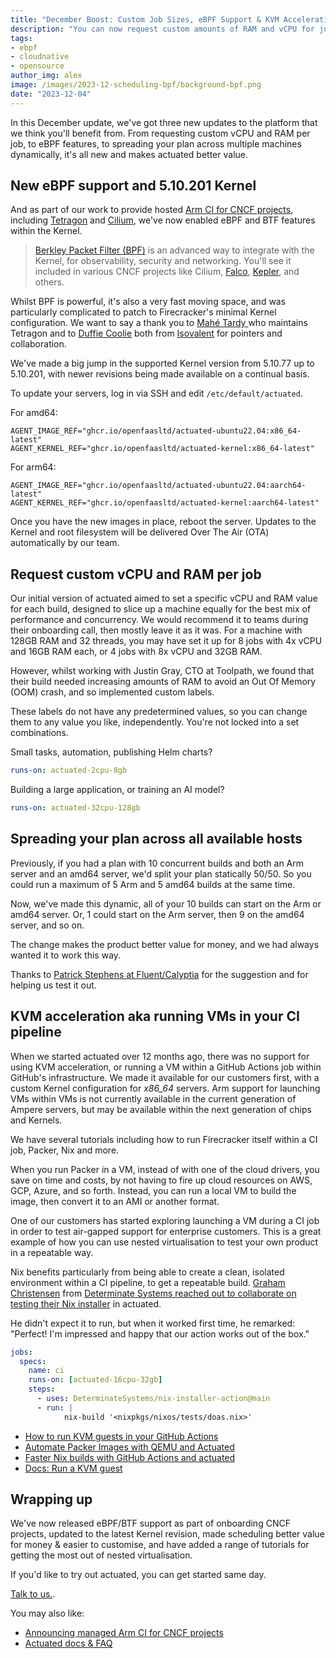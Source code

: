 ```yaml
---
title: "December Boost: Custom Job Sizes, eBPF Support & KVM Acceleration"
description: "You can now request custom amounts of RAM and vCPU for jobs, run eBPF within jobs, and use KVM acceleration."
tags:
- ebpf
- cloudnative
- opensource
author_img: alex
image: /images/2023-12-scheduling-bpf/background-bpf.png
date: "2023-12-04"
---
```


In this December update, we've got three new updates to the platform that we think you'll benefit from. From requesting custom vCPU and RAM per job, to eBPF features, to spreading your plan across multiple machines dynamically, it's all new and makes actuated better value.

## New eBPF support and 5.10.201 Kernel

And as part of our work to provide hosted [Arm CI for CNCF projects](/blog/arm-ci-cncf-ampere), including [Tetragon](https://github.com/cilium/tetragon) and [Cilium](https://github.com/cilium/cilium), we've now enabled eBPF and BTF features within the Kernel.

> [Berkley Packet Filter (BPF)](https://en.wikipedia.org/wiki/Berkeley_Packet_Filter) is an advanced way to integrate with the Kernel, for observability, security and networking. You'll see it included in various CNCF projects like Cilium, [Falco](https://github.com/falcosecurity/falco), [Kepler](https://www.cncf.io/projects/kepler/), and others.

Whilst BPF is powerful, it's also a very fast moving space, and was particularly complicated to patch to Firecracker's minimal Kernel configuration. We want to say a thank you to [Mahé Tardy
](https://twitter.com/mtardy_?lang=en) who maintains Tetragon and to [Duffie Coolie](https://www.linkedin.com/in/mauilion) both from [Isovalent](https://isovalent.com/) for pointers and collaboration.

We've made a big jump in the supported Kernel version from 5.10.77 up to 5.10.201, with newer revisions being made available on a continual basis.

To update your servers, log in via SSH and edit `/etc/default/actuated`.

For amd64:

```
AGENT_IMAGE_REF="ghcr.io/openfaasltd/actuated-ubuntu22.04:x86_64-latest"
AGENT_KERNEL_REF="ghcr.io/openfaasltd/actuated-kernel:x86_64-latest"
```

For arm64:

```
AGENT_IMAGE_REF="ghcr.io/openfaasltd/actuated-ubuntu22.04:aarch64-latest"
AGENT_KERNEL_REF="ghcr.io/openfaasltd/actuated-kernel:aarch64-latest"
```

Once you have the new images in place, reboot the server. Updates to the Kernel and root filesystem will be delivered Over The Air (OTA) automatically by our team.

## Request custom vCPU and RAM per job

Our initial version of actuated aimed to set a specific vCPU and RAM value for each build, designed to slice up a machine equally for the best mix of performance and concurrency. We would recommend it to teams during their onboarding call, then mostly leave it as it was. For a machine with 128GB RAM and 32 threads, you may have set it up for 8 jobs with 4x vCPU and 16GB RAM each, or 4 jobs with 8x vCPU and 32GB RAM.

However, whilst working with Justin Gray, CTO at Toolpath, we found that their build needed increasing amounts of RAM to avoid an Out Of Memory (OOM) crash, and so implemented custom labels.

These labels do not have any predetermined values, so you can change them to any value you like, independently. You're not locked into a set combinations.

Small tasks, automation, publishing Helm charts?

```yaml
runs-on: actuated-2cpu-8gb
```

Building a large application, or training an AI model?

```yaml
runs-on: actuated-32cpu-128gb
```

## Spreading your plan across all available hosts

Previously, if you had a plan with 10 concurrent builds and both an Arm server and an amd64 server, we'd split your plan statically 50/50. So you could run a maximum of 5 Arm and 5 amd64 builds at the same time.

Now, we've made this dynamic, all of your 10 builds can start on the Arm or amd64 server. Or, 1 could start on the Arm server, then 9 on the amd64 server, and so on.

The change makes the product better value for money, and we had always wanted it to work this way.

Thanks to [Patrick Stephens at Fluent/Calyptia](https://uk.linkedin.com/in/patrickjkstephens) for the suggestion and for helping us test it out.

## KVM acceleration aka running VMs in your CI pipeline

When we started actuated over 12 months ago, there was no support for using KVM acceleration, or running a VM within a GitHub Actions job within GitHub's infrastructure. We made it available for our customers first, with a custom Kernel configuration for *x86_64* servers. Arm support for launching VMs within VMs is not currently available in the current generation of Ampere servers, but may be available within the next generation of chips and Kernels.

We have several tutorials including how to run Firecracker itself within a CI job, Packer, Nix and more.

When you run Packer in a VM, instead of with one of the cloud drivers, you save on time and costs, by not having to fire up cloud resources on AWS, GCP, Azure, and so forth. Instead, you can run a local VM to build the image, then convert it to an AMI or another format.

One of our customers has started exploring launching a VM during a CI job in order to test air-gapped support for enterprise customers. This is a great example of how you can use nested virtualisation to test your own product in a repeatable way.

Nix benefits particularly from being able to create a clean, isolated environment within a CI pipeline, to get a repeatable build. [Graham Christensen](https://twitter.com/grhmc) from [Determinate Systems reached out to collaborate on testing their Nix installer](https://github.com/determinateSystems/nix-installer-action) in actuated.

He didn't expect it to run, but when it worked first time, he remarked: "Perfect! I'm impressed and happy that our action works out of the box."

```yaml
jobs:
  specs:
    name: ci
    runs-on: [actuated-16cpu-32gb]
    steps:
      - uses: DeterminateSystems/nix-installer-action@main
      - run: |
            nix-build '<nixpkgs/nixos/tests/doas.nix>'
```

* [How to run KVM guests in your GitHub Actions](/blog/kvm-in-github-actions)
* [Automate Packer Images with QEMU and Actuated](/blog/automate-packer-qemu-image-builds)
* [Faster Nix builds with GitHub Actions and actuated](/blog/faster-nix-builds)
* [Docs: Run a KVM guest](https://docs.actuated.com/examples/kvm-guest)

## Wrapping up

We've now released eBPF/BTF support as part of onboarding CNCF projects, updated to the latest Kernel revision, made scheduling better value for money & easier to customise, and have added a range of tutorials for getting the most out of nested virtualisation.

If you'd like to try out actuated, you can get started same day.

[Talk to us.](/pricing).

You may also like:

* [Announcing managed Arm CI for CNCF projects](/blog/arm-ci-cncf-ampere)
* [Actuated docs & FAQ](https://docs.actuated.com/)
